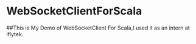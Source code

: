 # WebSocketClientForScala
##This is My Demo of WebSocketClient For Scala,I used it as an intern at iflytek.
